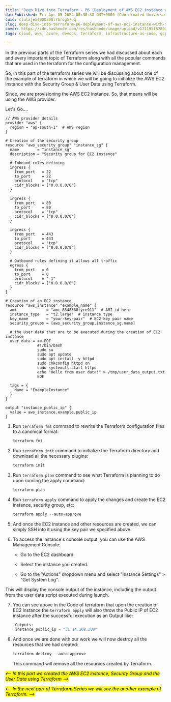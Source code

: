 ```yaml
---
title: "Deep Dive into Terraform - P6 (Deployment of AWS EC2 instance with the Security Group & the User Data Using Terraform)"
datePublished: Fri Apr 05 2024 00:30:38 GMT+0000 (Coordinated Universal Time)
cuid: clulxjexs000208l7brog57uq
slug: deep-dive-into-terraform-p6-deployment-of-aws-ec2-instance-with-the-security-group-the-user-data-using-terraform
cover: https://cdn.hashnode.com/res/hashnode/image/upload/v1711951878934/3be8e7c5-105f-47aa-9358-11757c3aa464.png
tags: cloud, aws, azure, devops, terraform, infrastructure-as-code, gcp, devsecops, 2articles1week, technical-writing-1, devops-articles, terraform-state, terraform-cloud, infrastructure-management, terraform-aws-infrastructureascode-provisioning-automation-cloudcomputing

---
```


In the previous parts of the Terraform series we had discussed about each and every important topic of Terraform along with all the popular commands that are used in the terraform for the configuration management.

So, in this part of the terraform series we will be discussing about one of the example of terraform in which we will be going to initialize the AWS EC2 instance with the Security Group & User Data using Terraform.

Since, we are provisioning the AWS EC2 instance. So, that means will be using the AWS provider.

Let's Go....

```plaintext
// AWS provider details
provider "aws" {
  region = "ap-south-1"  # AWS region
}

# Creation of the security group
resource "aws_security_group" "instance_sg" {
  name        = "instance_sg"
  description = "Security group for EC2 instance"
  
  # Inbound rules defining
  ingress {
    from_port   = 22
    to_port     = 22
    protocol    = "tcp"
    cidr_blocks = ["0.0.0.0/0"]
  }

  ingress {
    from_port   = 80
    to_port     = 80
    protocol    = "tcp"
    cidr_blocks = ["0.0.0.0/0"]
  }
  
  ingress {
    from_port   = 443
    to_port     = 443
    protocol    = "tcp"
    cidr_blocks = ["0.0.0.0/0"]
  }

  # Outbound rules defining it allows all traffic
  egress {
    from_port   = 0
    to_port     = 0
    protocol    = "-1"
    cidr_blocks = ["0.0.0.0/0"]
  }
}

# Creation of an EC2 instance
resource "aws_instance" "example_name" {
  ami             = "ami-8548388tyre911"  # AMI id here
  instance_type   = "t2.large"  # instance type
  key_name        = "your-key-pair"  # EC2 key pair name
  security_groups = [aws_security_group.instance_sg.name]

  # the User data that are to be executed during the creation of EC2 instance
  user_data = <<-EOF
              #!/bin/bash
              sudo su
              sudo apt update
              sudo apt install -y httpd
              sudo chkconfig httpd on
              sudo systemctl start httpd
              echo "Hello from user data!" > /tmp/user_data_output.txt
              EOF
  
  tags = {
    Name = "ExampleInstance"
  }
}

output "instance_public_ip" {
  value = aws_instance.example.public_ip
}
```

1. Run `terraform fmt` command to rewrite the Terraform configuration files to a canonical format:
    
    ```powershell
    terraform fmt
    ```
    
2. Run `terraform init` command to initialize the Terraform directory and download all the necessary plugins:
    
    ```powershell
    terraform init
    ```
    
3. Run `terraform plan` command to see what Terraform is planning to do upon running the apply command:
    
    ```powershell
    terraform plan
    ```
    
4. Run `terraform apply` command to apply the changes and create the EC2 instance, security group, etc:
    
    ```powershell
    terraform apply --auto-approve
    ```
    
5. And once the EC2 instance and other resources are created, we can simply SSH into it using the key pair we specified above.
    
6. To access the instance's console output, you can use the AWS Management Console:
    
    * Go to the EC2 dashboard.
        
    * Select the instance you created.
        
    * Go to the "Actions" dropdown menu and select "Instance Settings" &gt; "Get System Log".
        

This will display the console output of the instance, including the output from the user data script executed during launch.

7. You can see above in the Code of terraform that upon the creation of EC2 instance the `terraform apply` will also throw the Public IP of EC2 instance after the successful execution as an Output like:
    
    ```powershell
     Outputs:
     instance_public_ip = "31.14.168.300"
    ```
    
8. And once we are done with our work we will now destroy all the resources that we had created:
    
    ```powershell
    terraform destroy --auto-approve
    ```
    
    This command will remove all the resources created by Terraform.
    

*<mark>&lt;-- In this part we created the AWS EC2 instance, Security Group and the User Data using Terraform --&gt;</mark>*

*<mark>&lt;-- In the next part of Terraform Series we will see the another example of Terraform. --&gt;</mark>*